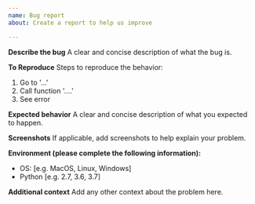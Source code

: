 ```yaml
---
name: Bug report
about: Create a report to help us improve

---
```


**Describe the bug**
A clear and concise description of what the bug is.

**To Reproduce**
Steps to reproduce the behavior:
1. Go to '...'
2. Call function  '....'
3. See error

**Expected behavior**
A clear and concise description of what you expected to happen.

**Screenshots**
If applicable, add screenshots to help explain your problem.

**Environment (please complete the following information):**
 - OS: [e.g. MacOS, Linux, Windows]
 - Python [e.g. 2.7, 3.6, 3.7]

**Additional context**
Add any other context about the problem here.
